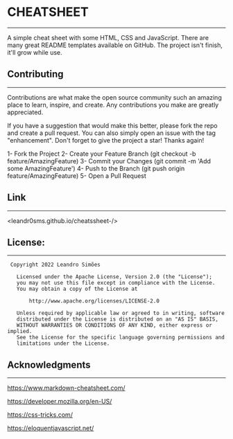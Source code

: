 # CHEATSHEET #
-----------------------------------------------------------------------------------------------------------------------

A simple cheat sheet with some HTML, CSS and JavaScript. 
There are many great README templates available on GitHub. 
The project isn't finish, it'll grow while use.

## Contributing ##
-------------------------------------------------------------------------------------------------------------------------

Contributions are what make the open source community such an amazing place to learn, inspire, and create. Any contributions you make are greatly appreciated.

If you have a suggestion that would make this better, please fork the repo and create a pull request. You can also simply open an issue with the tag "enhancement". Don't forget to give the project a star! Thanks again!

1- Fork the Project
2- Create your Feature Branch (git checkout -b feature/AmazingFeature)
3- Commit your Changes (git commit -m 'Add some AmazingFeature')
4- Push to the Branch (git push origin feature/AmazingFeature)
5- Open a Pull Request

## Link ##
------------------------------------------------------------------------------------------------------------------------

<leandr0sms.github.io/cheatssheet-/>

## License: ##
-------------------------------------------------------------------------------------------------------------------------
```
 Copyright 2022 Leandro Simões

   Licensed under the Apache License, Version 2.0 (the "License");
   you may not use this file except in compliance with the License.
   You may obtain a copy of the License at

       http://www.apache.org/licenses/LICENSE-2.0

   Unless required by applicable law or agreed to in writing, software
   distributed under the License is distributed on an "AS IS" BASIS,
   WITHOUT WARRANTIES OR CONDITIONS OF ANY KIND, either express or implied.
   See the License for the specific language governing permissions and
   limitations under the License.
```

## Acknowledgments ##
---------------------------------------------------------------------------------------------------------------------------

https://www.markdown-cheatsheet.com/

https://developer.mozilla.org/en-US/

https://css-tricks.com/

https://eloquentjavascript.net/

